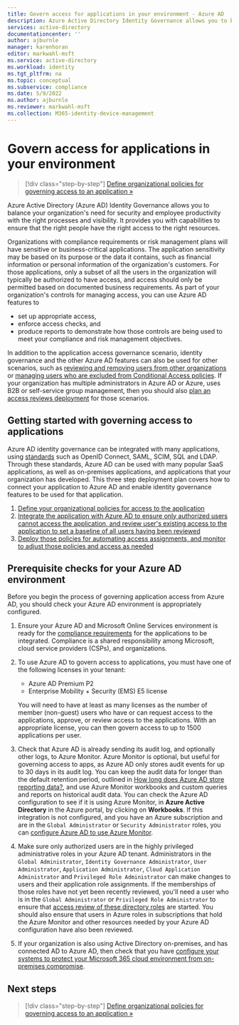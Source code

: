 ```yaml
---
title: Govern access for applications in your environment - Azure AD
description: Azure Active Directory Identity Governance allows you to balance your organization's need for security and employee productivity with the right processes and visibility.  These features can be used for your existing business critical third party on-premises and cloud-based applications.
services: active-directory
documentationcenter: ''
author: ajburnle
manager: karenhoran
editor: markwahl-msft
ms.service: active-directory
ms.workload: identity
ms.tgt_pltfrm: na
ms.topic: conceptual
ms.subservice: compliance
ms.date: 5/9/2022
ms.author: ajburnle
ms.reviewer: markwahl-msft
ms.collection: M365-identity-device-management
---
```


# Govern access for applications in your environment

> [!div class="step-by-step"]
> [Define organizational policies for governing access to an application »](identity-governance-applications-define.md)

Azure Active Directory (Azure AD) Identity Governance allows you to balance your organization's need for security and employee productivity with the right processes and visibility. It provides you with capabilities to ensure that the right people have the right access to the right resources.

Organizations with compliance requirements or risk management plans will have sensitive or business-critical applications. The application sensitivity may be based on its purpose or the data it contains, such as financial information or personal information of the organization's customers. For those applications, only a subset of all the users in the organization will typically be authorized to have access, and access should only be permitted based on documented business requirements.  As part of your organization's controls for managing access, you can use Azure AD features to

* set up appropriate access,
* enforce access checks, and
* produce reports to demonstrate how those controls are being used to meet your compliance and risk management objectives.

In addition to the application access governance scenario, identity governance and the other Azure AD features can also be used for other scenarios, such as [reviewing and removing users from other organizations](../governance/access-reviews-external-users.md) or [managing users who are excluded from Conditional Access policies](../governance/conditional-access-exclusion.md).  If your organization has multiple administrators in Azure AD or Azure, uses B2B or self-service group management, then you should also [plan an access reviews deployment](deploy-access-reviews.md) for those scenarios.

## Getting started with governing access to applications

Azure AD identity governance can be integrated with many applications, using [standards](../fundamentals/auth-sync-overview.md) such as OpenID Connect, SAML, SCIM, SQL and LDAP.  Through these standards, Azure AD can be used with many popular SaaS applications, as well as on-premises applications, and applications that your organization has developed.  This three step deployment plan covers how to connect your application to Azure AD and enable identity governance features to be used for that application.

1. [Define your organizational policies for access to the application](identity-governance-applications-define.md)
1. [Integrate the application with Azure AD to ensure only authorized users cannot access the application, and review user's existing access to the application to set a baseline of all users having been reviewed](identity-governance-applications-integrate.md)
1. [Deploy those policies for automating access assignments, and monitor to adjust those policies and access as needed](identity-governance-applications-deploy.md)

## Prerequisite checks for your Azure AD environment

Before you begin the process of governing application access from Azure AD, you should check your Azure AD environment is appropriately configured.

1. Ensure your Azure AD and Microsoft Online Services environment is ready for the [compliance requirements](../standards/standards-overview.md) for the applications to be integrated.  Compliance is a shared responsibility among Microsoft, cloud service providers (CSPs), and organizations.

1. To use Azure AD to govern access to applications, you must have one of the following licenses in your tenant:

   * Azure AD Premium P2
   * Enterprise Mobility + Security (EMS) E5 license

   You will need to have at least as many licenses as the number of member (non-guest) users who have or can request access to the applications, approve, or review access to the applications.  With an appropriate license, you can then govern access to up to 1500 applications per user.

1. Check that Azure AD is already sending its audit log, and optionally other logs, to Azure Monitor. Azure Monitor is optional, but useful for governing access to apps, as Azure AD only stores audit events for up to 30 days in its audit log. You can keep the audit data for longer than the default retention period, outlined in [How long does Azure AD store reporting data?](../reports-monitoring/reference-reports-data-retention.md), and use Azure Monitor workbooks and custom queries and reports on historical audit data. You can check the Azure AD configuration to see if it is using Azure Monitor, in **Azure Active Directory** in the Azure portal, by clicking on **Workbooks**. If this integration is not configured, and you have an Azure subscription and are in the `Global Administrator` or `Security Administrator` roles, you can [configure Azure AD to use Azure Monitor](../governance/entitlement-management-logs-and-reporting.md). 

1. Make sure only authorized users are in the highly privileged administrative roles in your Azure AD tenant. Administrators in the `Global Administrator`, `Identity Governance Administrator`, `User Administrator`, `Application Administrator`, `Cloud Application Administrator` and `Privileged Role Administrator` can make changes to users and their application role assignments.  If the memberships of those roles have not yet been recently reviewed, you'll need a user who is in the `Global Administrator` or `Privileged Role Administrator` to ensure that [access review of these directory roles](../privileged-identity-management/pim-create-azure-ad-roles-and-resource-roles-review.md) are started.  You should also ensure that users in Azure roles in subscriptions that hold the Azure Monitor and other resources needed by your Azure AD configuration have also been reviewed.

1. If your organization is also using Active Directory on-premises, and has connected AD to Azure AD, then check that you have [configure your systems to protect your Microsoft 365 cloud environment from on-premises compromise](../fundamentals/protect-m365-from-on-premises-attacks.md).

## Next steps

> [!div class="step-by-step"]
> [Define organizational policies for governing access to an application »](identity-governance-applications-define.md)

